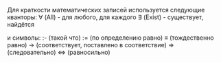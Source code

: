 Для краткости математических записей используется следующие кванторы:
∀ (All) - для любого, для каждого
∃ (Exist) - существует, найдётся

и символы:
:- (такой что)
:= (по определению равно)
≡ (тождественно равно)
→ (соответствует, поставлено в соответствие)
⇒ (следовательно)
⇔ (равносильно)